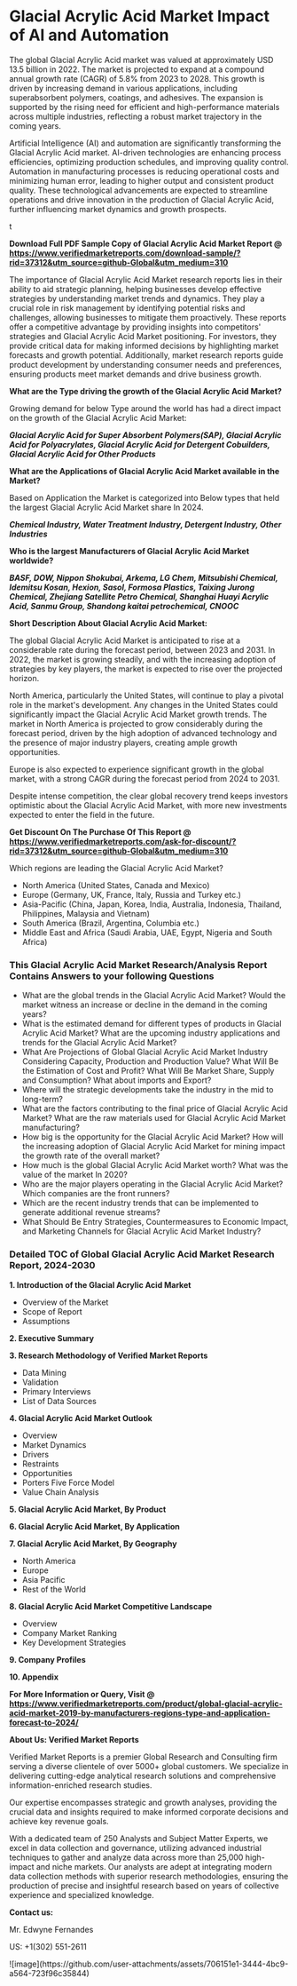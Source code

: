 <h1>Glacial Acrylic Acid Market Impact of AI and Automation</h1><p>The global Glacial Acrylic Acid market was valued at approximately USD 13.5 billion in 2022. The market is projected to expand at a compound annual growth rate (CAGR) of 5.8% from 2023 to 2028. This growth is driven by increasing demand in various applications, including superabsorbent polymers, coatings, and adhesives. The expansion is supported by the rising need for efficient and high-performance materials across multiple industries, reflecting a robust market trajectory in the coming years.</p><p>Artificial Intelligence (AI) and automation are significantly transforming the Glacial Acrylic Acid market. AI-driven technologies are enhancing process efficiencies, optimizing production schedules, and improving quality control. Automation in manufacturing processes is reducing operational costs and minimizing human error, leading to higher output and consistent product quality. These technological advancements are expected to streamline operations and drive innovation in the production of Glacial Acrylic Acid, further influencing market dynamics and growth prospects.</p>t</p><p id="" class=""><strong>Download Full PDF Sample Copy of Glacial Acrylic Acid Market Report @ <a href="https://www.verifiedmarketreports.com/download-sample/?rid=37312&utm_source=github-Global&utm_medium=310" target="_blank">https://www.verifiedmarketreports.com/download-sample/?rid=37312&utm_source=github-Global&utm_medium=310</a></strong></p><p>The importance of&nbsp;Glacial Acrylic Acid Market research reports lies in their ability to aid strategic planning, helping businesses develop effective strategies by understanding market trends and dynamics. They play a crucial role in risk management by identifying potential risks and challenges, allowing businesses to mitigate them proactively. These reports offer a competitive advantage by providing insights into competitors' strategies and Glacial Acrylic Acid Market positioning. For investors, they provide critical data for making informed decisions by highlighting market forecasts and growth potential. Additionally, market research reports guide product development by understanding consumer needs and preferences, ensuring products meet market demands and drive business growth.</p><p><strong>What are the&nbsp;Type driving the growth of the Glacial Acrylic Acid Market?</strong></p><p id="" class="">Growing demand for below Type around the world has had a direct impact on the growth of the Glacial Acrylic Acid Market:</p><em><strong>Glacial Acrylic Acid for Super Absorbent Polymers(SAP), Glacial Acrylic Acid for Polyacrylates, Glacial Acrylic Acid for Detergent Cobuilders, Glacial Acrylic Acid for Other Products</strong></em></p><strong>What are the&nbsp;Applications&nbsp;of Glacial Acrylic Acid Market available in the Market?</strong></p><p id="" class="">Based on Application the Market is categorized into Below types that held the largest Glacial Acrylic Acid Market share In 2024.</p><em><strong>Chemical Industry, Water Treatment Industry, Detergent Industry, Other Industries</strong></em></p><strong>Who is the largest Manufacturers of Glacial Acrylic Acid Market worldwide?</strong></p><p><em><strong>BASF, DOW, Nippon Shokubai, Arkema, LG Chem, Mitsubishi Chemical, Idemitsu Kosan, Hexion, Sasol, Formosa Plastics, Taixing Jurong Chemical, Zhejiang Satellite Petro Chemical, Shanghai Huayi Acrylic Acid, Sanmu Group, Shandong kaitai petrochemical, CNOOC</strong></em></p><p id="" class=""><strong>Short Description About Glacial Acrylic Acid Market:</strong></p><p>The global Glacial Acrylic Acid Market is anticipated to rise at a considerable rate during the forecast period, between 2023 and 2031. In 2022, the market is growing steadily, and with the increasing adoption of strategies by key players, the market is expected to rise over the projected horizon.</p><p>North America, particularly the United States, will continue to play a pivotal role in the market's development. Any changes in the United States could significantly impact the Glacial Acrylic Acid Market growth trends. The market in North America is projected to grow considerably during the forecast period, driven by the high adoption of advanced technology and the presence of major industry players, creating ample growth opportunities.</p><p>Europe is also expected to experience significant growth in the global market, with a strong CAGR during the forecast period from 2024 to 2031.</p><p>Despite intense competition, the clear global recovery trend keeps investors optimistic about the Glacial Acrylic Acid Market, with more new investments expected to enter the field in the future.</p><p id="" class=""><strong>Get Discount On The Purchase Of This Report @ <a href="https://www.verifiedmarketreports.com/ask-for-discount/?rid=37312&utm_source=github-Global&utm_medium=310" target="_blank">https://www.verifiedmarketreports.com/ask-for-discount/?rid=37312&utm_source=github-Global&utm_medium=310</a></strong></p>Which regions are leading the Glacial Acrylic Acid Market?</p><ul><li>North America (United States, Canada and Mexico)</li><li>Europe (Germany, UK, France, Italy, Russia and Turkey etc.)</li><li>Asia-Pacific (China, Japan, Korea, India, Australia, Indonesia, Thailand, Philippines, Malaysia and Vietnam)</li><li>South America (Brazil, Argentina, Columbia etc.)</li><li>Middle East and Africa (Saudi Arabia, UAE, Egypt, Nigeria and South Africa)</li></ul><h3 id="" class="">This Glacial Acrylic Acid Market Research/Analysis Report Contains Answers to your following Questions</h3><ul><li>What are the global trends in the Glacial Acrylic Acid Market? Would the market witness an increase or decline in the demand in the coming years?</li><li>What is the estimated demand for different types of products in Glacial Acrylic Acid Market? What are the upcoming industry applications and trends for the Glacial Acrylic Acid Market?</li><li>What Are Projections of Global Glacial Acrylic Acid Market Industry Considering Capacity, Production and Production Value? What Will Be the Estimation of Cost and Profit? What Will Be Market Share, Supply and Consumption? What about imports and Export?</li><li>Where will the strategic developments take the industry in the mid to long-term?</li><li>What are the factors contributing to the final price of Glacial Acrylic Acid Market? What are the raw materials used for Glacial Acrylic Acid Market manufacturing?</li><li>How big is the opportunity for the Glacial Acrylic Acid Market? How will the increasing adoption of Glacial Acrylic Acid Market for mining impact the growth rate of the overall market?</li><li>How much is the global Glacial Acrylic Acid Market worth? What was the value of the market In 2020?</li><li>Who are the major players operating in the Glacial Acrylic Acid Market? Which companies are the front runners?</li><li>Which are the recent industry trends that can be implemented to generate additional revenue streams?</li><li>What Should Be Entry Strategies, Countermeasures to Economic Impact, and Marketing Channels for Glacial Acrylic Acid Market Industry?</li></ul><h3 id="" class="">Detailed TOC of Global Glacial Acrylic Acid Market Research Report, 2024-2030</h3><p id="" class=""><strong>1. Introduction of the Glacial Acrylic Acid Market</strong></p><ul><li>Overview of the Market</li><li>Scope of Report</li><li>Assumptions</li></ul><p id="" class=""><strong>2. Executive Summary</strong></p><p id="" class=""><strong>3. Research Methodology of Verified Market Reports</strong></p><ul><li>Data Mining</li><li>Validation</li><li>Primary Interviews</li><li>List of Data Sources</li></ul><p id="" class=""><strong>4. Glacial Acrylic Acid Market Outlook</strong></p><ul><li>Overview</li><li>Market Dynamics</li><li>Drivers</li><li>Restraints</li><li>Opportunities</li><li>Porters Five Force Model</li><li>Value Chain Analysis</li></ul><p id="" class=""><strong>5. Glacial Acrylic Acid Market, By Product</strong></p><p id="" class=""><strong>6. Glacial Acrylic Acid Market, By Application</strong></p><p id="" class=""><strong>7. Glacial Acrylic Acid Market, By Geography</strong></p><ul><li>North America</li><li>Europe</li><li>Asia Pacific</li><li>Rest of the World</li></ul><p id="" class=""><strong>8. Glacial Acrylic Acid Market Competitive Landscape</strong></p><ul><li>Overview</li><li>Company Market Ranking</li><li>Key Development Strategies</li></ul><p id="" class=""><strong>9. Company Profiles</strong></p><p id="" class=""><strong>10. Appendix</strong></p><p id="" class=""><strong>For More Information or Query, Visit @ <a href="https://www.verifiedmarketreports.com/product/global-glacial-acrylic-acid-market-2019-by-manufacturers-regions-type-and-application-forecast-to-2024/" target="_blank">https://www.verifiedmarketreports.com/product/global-glacial-acrylic-acid-market-2019-by-manufacturers-regions-type-and-application-forecast-to-2024/</a></strong></p><p id="" class=""><strong>About Us: Verified Market Reports</strong></p><p id="" class="">Verified Market Reports is a premier Global Research and Consulting firm serving a diverse clientele of over 5000+ global customers. We specialize in delivering cutting-edge analytical research solutions and comprehensive information-enriched research studies.</p><p id="" class="">Our expertise encompasses strategic and growth analyses, providing the crucial data and insights required to make informed corporate decisions and achieve key revenue goals.</p><p id="" class="">With a dedicated team of 250 Analysts and Subject Matter Experts, we excel in data collection and governance, utilizing advanced industrial techniques to gather and analyze data across more than 25,000 high-impact and niche markets. Our analysts are adept at integrating modern data collection methods with superior research methodologies, ensuring the production of precise and insightful research based on years of collective experience and specialized knowledge.</p><p id="" class=""><strong>Contact us:</strong></p><p id="" class="">Mr. Edwyne Fernandes</p><p id="" class="">US: +1(302) 551-2611</p>
![image](https://github.com/user-attachments/assets/706151e1-3444-4bc9-a564-723f96c35844)
